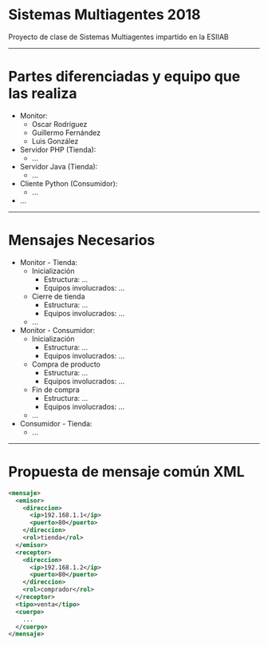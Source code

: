 # Sistemas Multiagentes 2018
Proyecto de clase de Sistemas Multiagentes impartido en la ESIIAB

-----

# Partes diferenciadas y equipo que las realiza
+ Monitor: 
  + Oscar Rodríguez
  + Guillermo Fernández
  + Luis González
+ Servidor PHP (Tienda):
  + ...
+ Servidor Java (Tienda):
  + ...
+ Cliente Python (Consumidor):
  + ...
+ ...

-----

# Mensajes Necesarios
+ Monitor - Tienda: 
  + Inicialización
    + Estructura: ...
    + Equipos involucrados: ...
  + Cierre de tienda
      + Estructura: ...
      + Equipos involucrados: ...
  + ...
+ Monitor - Consumidor: 
  + Inicialización
    + Estructura: ...
    + Equipos involucrados: ...
  + Compra de producto
    + Estructura: ...
    + Equipos involucrados: ...
  + Fin de compra 
    + Estructura: ...
    + Equipos involucrados: ...
  + ...
+ Consumidor - Tienda: 
  + ...

------

# Propuesta de mensaje común XML
```XML
<mensaje>
  <emisor>
    <direccion>
      <ip>192.168.1.1</ip>
      <puerto>80</puerto>
    </direccion>
    <rol>tienda</rol>
  </emisor>
  <receptor>
    <direccion>
      <ip>192.168.1.2</ip>
      <puerto>80</puerto>
    </direccion>
    <rol>comprador</rol>
  </receptor>
  <tipo>venta</tipo>
  <cuerpo>
    ...
  </cuerpo>
</mensaje>
```
